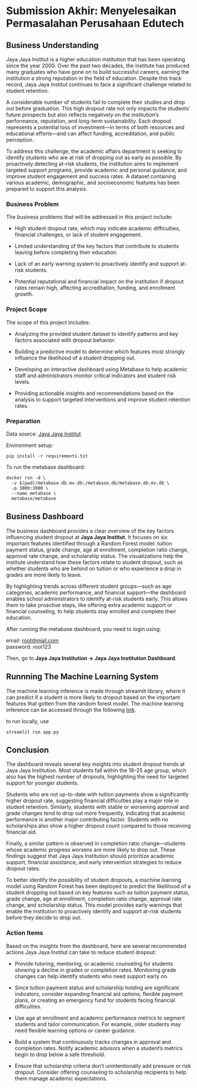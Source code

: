 # Submission Akhir: Menyelesaikan Permasalahan Perusahaan Edutech

## Business Understanding

Jaya Jaya Institut is a higher education institution that has been operating since the year 2000. Over the past two decades, the institute has produced many graduates who have gone on to build successful careers, earning the institution a strong reputation in the field of education. Despite this track record, Jaya Jaya Institut continues to face a significant challenge related to student retention.

A considerable number of students fail to complete their studies and drop out before graduation. This high dropout rate not only impacts the students’ future prospects but also reflects negatively on the institution’s performance, reputation, and long-term sustainability. Each dropout represents a potential loss of investment—in terms of both resources and educational efforts—and can affect funding, accreditation, and public perception.

To address this challenge, the academic affairs department is seeking to identify students who are at risk of dropping out as early as possible. By proactively detecting at-risk students, the institution aims to implement targeted support programs, provide academic and personal guidance, and improve student engagement and success rates. A dataset containing various academic, demographic, and socioeconomic features has been prepared to support this analysis.

### Business Problem

The business problems that will be addressed in this project include:

- High student dropout rate, which may indicate academic difficulties, financial challenges, or lack of student engagement.

- Limited understanding of the key factors that contribute to students leaving before completing their education.

- Lack of an early warning system to proactively identify and support at-risk students.

- Potential reputational and financial impact on the institution if dropout rates remain high, affecting accreditation, funding, and enrollment growth.

### Project Scope

The scope of this project includes:

- Analyzing the provided student dataset to identify patterns and key factors associated with dropout behavior.

- Building a predictive model to determine which features most strongly influence the likelihood of a student dropping out.

- Developing an interactive dashboard using Metabase to help academic staff and administrators monitor critical indicators and student risk levels.

- Providing actionable insights and recommendations based on the analysis to support targeted interventions and improve student retention rates.

### Preparation

Data source: [Jaya Jaya Institut](https://github.com/dicodingacademy/dicoding_dataset/blob/main/students_performance/data.csv)

Environment setup:

```
pip install -r requirements.txt
```

To run the metabase dashboard:
```
docker run -d \
  -v $(pwd)/metabase.db.mv.db:/metabase.db/metabase.db.mv.db \
  -p 3000:3000 \
  --name metabase \
  metabase/metabase
```
## Business Dashboard

The business dashboard provides a clear overview of the key factors influencing student dropout at **Jaya Jaya Institut**. It focuses on six important features identified through a Random Forest model: tuition payment status, grade change, age at enrollment, completion ratio change, approval rate change, and scholarship status. The visualizations help the institute understand how these factors relate to student dropout, such as whether students who are behind on tuition or who experience a drop in grades are more likely to leave.

By highlighting trends across different student groups—such as age categories, academic performance, and financial support—the dashboard enables school administrators to identify at-risk students early. This allows them to take proactive steps, like offering extra academic support or financial counseling, to help students stay enrolled and complete their education.

After running the metabase dashboard, you need to login using:  

email: root@mail.com  
password: root123

Then, go to **Jaya Jaya Institution -> Jaya Jaya Institution Dashboard**.

## Runnning The Machine Learning System
The machine learning inference is made through streamlit library, where it can predict if a student is more likely to dropout based on the important features that gotten from the random forest model. The machine learning inference can be accessed through the following [link](https://finalprojectdropoutstudent-cchsum5ntt6djzcpeamappq.streamlit.app/).

to run locally, use

`streamlit run app.py`

## Conclusion

The dashboard reveals several key insights into student dropout trends at Jaya Jaya Institution. Most students fall within the 18–25 age group, which also has the highest number of dropouts, highlighting the need for targeted support for younger students.

Students who are not up-to-date with tuition payments show a significantly higher dropout rate, suggesting financial difficulties play a major role in student retention. Similarly, students with stable or worsening approval and grade changes tend to drop out more frequently, indicating that academic performance is another major contributing factor. Students with no scholarships also show a higher dropout count compared to those receiving financial aid.

Finally, a similar pattern is observed in completion ratio change—students whose academic progress worsens are more likely to drop out. These findings suggest that Jaya Jaya Institution should prioritize academic support, financial assistance, and early intervention strategies to reduce dropout rates.

To better identify the possibility of student dropouts, a machine learning model using Random Forest has been deployed to predict the likelihood of a student dropping out based on key features such as tuition payment status, grade change, age at enrollment, completion ratio change, approval rate change, and scholarship status. This model provides early warnings that enable the institution to proactively identify and support at-risk students before they decide to drop out.


### Action Items

Based on the insights from the dashboard, here are several recommended actions Jaya Jaya Institut can take to reduce student dropout:

- Provide tutoring, mentoring, or academic counseling for students showing a decline in grades or completion rates. Monitoring grade changes can help identify students who need support early on.

- Since tuition payment status and scholarship holding are significant indicators, consider expanding financial aid options, flexible payment plans, or creating an emergency fund for students facing financial difficulties.

- Use age at enrollment and academic performance metrics to segment students and tailor communication. For example, older students may need flexible learning options or career guidance.

- Build a system that continuously tracks changes in approval and completion rates. Notify academic advisors when a student’s metrics begin to drop below a safe threshold.

- Ensure that scholarship criteria don’t unintentionally add pressure or risk dropout. Consider offering counseling to scholarship recipients to help them manage academic expectations.